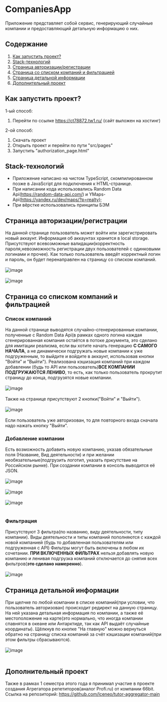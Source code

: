 # CompaniesApp
Приложение представляет собой сервис, генерирующий случайные компании и предоставляющий детальную информацию о них.
## Содержание

1. <a href = "#start">Как запустить проект?</a>
2. <a href = "#stack">Stack-технологий</a>
3. <a href = "#authorize_page">Страница авторизации/регистрации</a>
4. <a href = "#main_page">Страница со списком компаний и фильтрацией<a>
5. <a href = "#info_page">Страница детальной информации</a>
6. <a href = "#additional">Дополнительный проект</a>

<a name = start></a>
## Как запустить проект?
1-ый способ:
  1. Перейти по ссылке https://ct78872.tw1.ru/ (сайт выложен на хостинг)

2-ой способ:
  1. Скачать проект
  2. Открыть проект и перейти по пути "src/pages"
  3. Запустить "authorization_page.html"
<a name = stack></a>
## Stack-технологий
- Приложение написано на чистом TypeScript, скомпилированном позже в JavaScript для подключения к HTML-странице.
- При написании кода использовались Random Data Api(https://random-data-api.com/) и YMaps-Api(https://yandex.ru/dev/maps/?p=realty);
- При вёрстке использовались принципы БЭМ
<a name = authorize_page></a>
## Страница авторизации/регистрации
На данной странице пользователь может войти или зарегистрировать новый аккаунт. Информация об аккаунтах хранится в local storage.
Присутствуют всевозможные валидации(корректность пароля,невозможность регистрации двух пользователей с одинковыми логинами и прочее).
Как только пользователь введёт корректный логин и пароль,
он будет перенаправлен на страницу со списком компаний.
<br><br>
![image](https://user-images.githubusercontent.com/94864786/211170439-7a57e821-cc7b-477d-a85d-e7453235ec8f.png)
<br><br>
![image](https://user-images.githubusercontent.com/94864786/211170579-68c4b0ac-8fa6-44fe-ad30-01028bfbefc7.png)
<a name = main_page>
## Страница со списком компаний и фильтрацией
### Список компаний
На данной странице выводятся случайно-сгенерированные компании, полученные с Random Data Api(в рамках одного логина каждая сгенерированная компания остаётся
в потоке документа, это сделано для имитации реализма, если вы хотите начать генерацию <b>С САМОГО НАЧАЛА</b>, а не динамически подгружать новые компании к уже подгруженным,
то выйдите и войдите в аккаунт, использовав кнопки "Войти" и "Выйти").
Реализована кэшизация компаний при каждом добавлении
(будь то API или пользователь)<b>ВСЕ КОМПАНИИ ПОДГРУЖАЮТСЯ ЛЕНИВО</b>, то есть,
как только пользователь прокрутит страницу до конца, подгрузятся новые компании.
<br><br>
![image](https://user-images.githubusercontent.com/94864786/211170908-3ae075d2-ac5f-4a22-b768-5bb62e43c18a.png)<br><br>
Также на странице присутствуют 2 кнопки("Войти" и "Выйти").<br><br>
![image](https://user-images.githubusercontent.com/94864786/211170965-280a3c91-b226-42ba-a95b-85a05388b57d.png)
<br><br>
Если пользователь уже авторизован, то для повторного входа сначала надо нажать кнопку "Выйти".

### Добавление компании

Есть возможность добавить новую компанию, указав обязательные поля
(Название, Вид деятельности) и при желании необязательные(подгрузить логотип, указать присутствие на Российском рынке). 
При создании компании в консоль выводится её JSON.
<br><br>
![image](https://user-images.githubusercontent.com/94864786/211171197-eb7f3d12-65a5-4503-bb19-27af11779f34.png)
<br><br>
![image](https://user-images.githubusercontent.com/94864786/211171219-6ccaa923-af44-44b5-89d1-29f8521464d1.png)
<br><br>
![image](https://user-images.githubusercontent.com/94864786/211171243-f9a0d778-3d84-4328-a063-8104c57c74e4.png)
<br><br>
### Фильтрация
Присутствуют 3 фильтра(по названию, виду деятельности, типу компании). Виды деятельности и типы компаний пополняются с каждой новой компанией
(будь то добавленная пользователям или подгруженная с API)
Фильтры могут быть включены в любом их сочетании. <b>ПРИ ВКЛЮЧЕННЫХ ФИЛЬТРАХ</b>
нельзя добавлять новую компанию и ленивая подгрузка компаний отключается до снятия всех фильтров(<b>это сделано намеренно</b>).<br><br>
![image](https://user-images.githubusercontent.com/94864786/211171255-520e449a-a105-4bae-96f7-fe2d76a18521.png)
<a name = info_page></a>
## Страница детальной информации

При щелчке по любой компании в списке компаний(при условии, что пользователь авторизован) происходит редирект на данную страницу.
На ней указана детальная информация по компании, а также её местоположение на карте(это нормально, что иногда компании спавнятся в океане или Антарктиде,
так как API выдаёт случайные координаты). Щёлкнув по кнопке "На главную" можно вернуться обратно на страницу списка компаний за счёт кэшизации компаний(при этом фильтры сбрасываются).
<br><br>
![image](https://user-images.githubusercontent.com/94864786/211171371-517dd899-6a58-4a6a-b8ce-758bcab99ea4.png)
<br><br>
<a name = additional></a>
## Дополнительный проект
Также в рамках 1 семестра этого года я принимал участие в проекте создания Агрегатора репетиторов(аналог Profi.ru) от компании 66bit.
Ссылка на репозиторий: https://github.com/lceneo/tutor-aggregator-main

